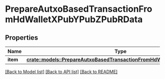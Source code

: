 # PrepareAutxoBasedTransactionFromHdWalletXPubYPubZPubRData

## Properties

Name | Type | Description | Notes
------------ | ------------- | ------------- | -------------
**item** | [**crate::models::PrepareAutxoBasedTransactionFromHdWalletXPubYPubZPubRi**](PrepareAUTXO-BasedTransactionFromHDWalletXPubYPubZPubRI.md) |  | 

[[Back to Model list]](../README.md#documentation-for-models) [[Back to API list]](../README.md#documentation-for-api-endpoints) [[Back to README]](../README.md)


